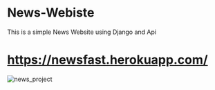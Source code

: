 # News-Webiste
This is a simple News Website using Django and Api
# https://newsfast.herokuapp.com/
![news_project](https://user-images.githubusercontent.com/82701298/189330263-9ed1b23f-1002-4662-acee-41629e9a1e5a.png)
